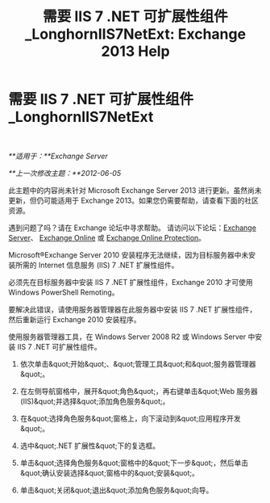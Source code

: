﻿---
title: '需要 IIS 7 .NET 可扩展性组件_LonghornIIS7NetExt: Exchange 2013 Help'
TOCTitle: 需要 IIS 7 .NET 可扩展性组件_LonghornIIS7NetExt
ms:assetid: 8b481626-b68a-4fba-b66e-a02c03856bfd
ms:mtpsurl: https://technet.microsoft.com/zh-cn/library/ms.exch.setupreadiness.longhorniis7netext(v=EXCHG.150)
ms:contentKeyID: 50491136
ms.date: 05/21/2018
mtps_version: v=EXCHG.150
ms.translationtype: MT
---

# 需要 IIS 7 .NET 可扩展性组件\_LonghornIIS7NetExt

 

_**适用于：**Exchange Server_

_**上一次修改主题：**2012-06-05_

此主题中的内容尚未针对 Microsoft Exchange Server 2013 进行更新。虽然尚未更新，但仍可能适用于 Exchange 2013。如果您仍需要帮助，请查看下面的社区资源。

遇到问题了吗？请在 Exchange 论坛中寻求帮助。 请访问以下论坛：[Exchange Server](https://go.microsoft.com/fwlink/p/?linkid=60612)、 [Exchange Online](https://go.microsoft.com/fwlink/p/?linkid=267542) 或 [Exchange Online Protection](https://go.microsoft.com/fwlink/p/?linkid=285351)。

Microsoft®Exchange Server 2010 安装程序无法继续，因为目标服务器中未安装所需的 Internet 信息服务 (IIS) 7 .NET 扩展性组件。

必须先在目标服务器中安装 IIS 7 .NET 扩展性组件，Exchange 2010 才可使用 Windows PowerShell Remoting。

要解决此错误，请使用服务器管理器在此服务器中安装 IIS 7 .NET 扩展性组件，然后重新运行 Exchange 2010 安装程序。

使用服务器管理器工具，在 Windows Server 2008 R2 或 Windows Server 中安装 IIS 7 .NET 可扩展性组件。

1.  依次单击\&quot;开始\&quot;、\&quot;管理工具\&quot;和\&quot;服务器管理器\&quot;。

2.  在左侧导航窗格中，展开\&quot;角色\&quot;，再右键单击\&quot;Web 服务器 (IIS)\&quot;并选择\&quot;添加角色服务\&quot;。

3.  在\&quot;选择角色服务\&quot;窗格上，向下滚动到\&quot;应用程序开发\&quot;。

4.  选中\&quot;.NET 扩展性\&quot;下的复选框。

5.  单击\&quot;选择角色服务\&quot;窗格中的\&quot;下一步\&quot;，然后单击\&quot;确认安装选择\&quot;窗格中的\&quot;安装\&quot;。

6.  单击\&quot;关闭\&quot;退出\&quot;添加角色服务\&quot;向导。


